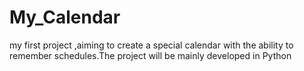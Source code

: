 # My_Calendar
my first project ,aiming to create a special calendar with the ability to remember schedules.The project will be mainly developed in Python
